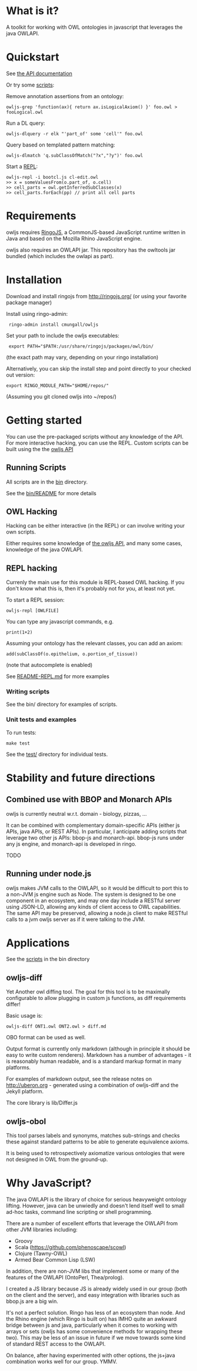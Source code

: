 # What is it?

A toolkit for working with OWL ontologies in javascript that leverages
the java OWLAPI.

# Quickstart

See [the API documentation](http://htmlpreview.github.io/?https://github.com/cmungall/owljs/blob/master/docs/files/owl-js.html)

Or try some [scripts](bin/README.md):

Remove annotation assertions from an ontology:

    owljs-grep 'function(ax){ return ax.isLogicalAxiom() }' foo.owl > fooLogical.owl

Run a DL query:

    owljs-dlquery -r elk "'part_of' some 'cell'" foo.owl

Query based on templated pattern matching:

    owljs-dlmatch 'q.subClassOfMatch("?x","?y")' foo.owl

Start a [REPL](README-REPL.md):

    owljs-repl -i bootcl.js cl-edit.owl
    >> x = someValuesFrom(o.part_of, o.cell)
    >> cell_parts = owl.getInferredSubClasses(x)
    >> cell_parts.forEach(pp) // print all cell parts

# Requirements

owljs requires [RingoJS](http://ringojs.org/), a CommonJS-based JavaScript runtime written
in Java and based on the Mozilla Rhino JavaScript engine.

owljs also requires an OWLAPI jar. This repository has the owltools
jar bundled (which includes the owlapi as part).


# Installation

Download and install ringojs from http://ringojs.org/
(or using your favorite package manager)

Install using ringo-admin:

     ringo-admin install cmungall/owljs

Set your path to include the owljs executables:

     export PATH="$PATH:/usr/share/ringojs/packages/owl/bin/

(the exact path may vary, depending on your ringo installation)

Alternatively, you can skip the install step and point directly to your checked out
version:

    export RINGO_MODULE_PATH="$HOME/repos/"

(Assuming you git cloned owljs into ~/repos/)

# Getting started

You can use the pre-packaged scripts without any knowledge of the
API. For more interactive hacking, you can use the REPL. Custom
scripts can be built using the the [owljs API](http://htmlpreview.github.io/?https://github.com/cmungall/owljs/blob/master/docs/files/owl-js.html)

## Running Scripts

All scripts are in the [bin](bin/) directory.

See the [bin/README](bin/README.md) for more details

## OWL Hacking

Hacking can be either interactive (in the REPL) or can involve writing
your own scripts.

Either requires some knowledge of [the owljs
API](http://htmlpreview.github.io/?https://github.com/cmungall/owljs/blob/master/docs/files/owl-js.html),
and many some cases, knowledge of the java OWLAPI.

## REPL hacking

Currenly the main use for this module is REPL-based OWL hacking. If
you don't know what this is, then it's probably not for you, at least
not yet.

To start a REPL session:

    owljs-repl [OWLFILE]

You can type any javascript commands, e.g.

    print(1+2)

Assuming your ontology has the relevant classes, you can add an axiom:

    add(subClassOf(o.epithelium, o.portion_of_tissue))

(note that autocomplete is enabled)

See [README-REPL.md](README-REPL.md) for more examples

### Writing scripts

See the bin/ directory for examples of scripts.

### Unit tests and examples

To run tests:

    make test

See the [test/](https://github.com/cmungall/owljs/tree/master/test)
directory for individual tests.

# Stability and future directions

## Combined use with BBOP and Monarch APIs

owljs is currently neutral w.r.t. domain - biology, pizzas, ...

It can be combined with complementary domain-specific APIs (either js
APIs, java APIs, or REST APIs). In particular, I anticipate adding
scripts that leverage two other js APIs: bbop-js and
monarch-api. bbop-js runs under any js engine, and monarch-api is
developed in ringo.

TODO

## Running under node.js

owljs makes JVM calls to the OWLAPI, so it would be difficult to port
this to a non-JVM js engine such as Node. The system is designed to be
one component in an ecosystem, and may one day include a RESTful
server using JSON-LD, allowing any kinds of client access to OWL
capabilities. The same API may be preserved, allowing a node.js client
to make RESTful calls to a jvm owljs server as if it were talking to
the JVM.

# Applications

See the [scripts](bin/README.md) in the bin directory

## owljs-diff

Yet Another owl diffing tool. The goal for this tool is to be
maximally configurable to allow plugging in custom js functions, as
diff requirements differ!

Basic usage is:

    owljs-diff ONT1.owl ONT2.owl > diff.md

OBO format can be used as well.

Output format is currently only markdown (although in principle it
should be easy to write custom renderers). Markdown has a number of
advantages - it is reasonably human readable, and is a standard markup
format in many platforms.

For examples of markdown output, see the release notes on
http://uberon.org - generated using a combination of owljs-diff and
the Jekyll platform.

The core library is lib/Differ.js

## owljs-obol

This tool parses labels and synonyms, matches sub-strings and checks
these against standard patterns to be able to generate equivalence
axioms.

It is being used to retrospectively axiomatize various ontologies that
were not designed in OWL from the ground-up.

# Why JavaScript?

The java OWLAPI is the library of choice for serious heavyweight
ontology lifting. However, java can be unwiedly and doesn't lend
itself well to small ad-hoc tasks, command line scripting or shell
programming.

There are a number of excellent efforts that leverage the OWLAPI from
other JVM libraries including:

 * Groovy
 * Scala (https://github.com/phenoscape/scowl)
 * Clojure (Tawny-OWL)
 * Armed Bear Common Lisp (LSW)

In addition, there are non-JVM libs that implement some or many of the
features of the OWLAPI (OntoPerl, Thea/prolog).

I created a JS library because JS is already widely used in our group
(both on the client and the server), and easy integration with
libraries such as bbop.js are a big win.

It's not a perfect solution. Ringo has less of an ecosystem than
node. And the Rhino engine (which Ringo is built on) has IMHO quite an
awkward bridge between js and java, particularly when it comes to
working with arrays or sets (owljs has some convenience methods for
wrapping these two). This may be less of an issue in future if we move
towards some kind of standard REST access to the OWLAPI.

On balance, after having experimented with other options, the js+java
combination works well for our group. YMMV.



